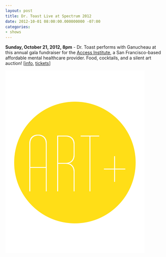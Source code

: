 ```yaml
---
layout: post
title: Dr. Toast Live at Spectrum 2012
date: 2012-10-01 08:00:00.000000000 -07:00
categories:
- shows
---
```


**Sunday, October 21, 2012, 8pm** - Dr. Toast performs with Ganucheau at this annual gala fundraiser for the [Access Institute](http://accessinst.org/), a San Francisco-based affordable mental healthcare provider. Food, cocktails, and a silent art auction!
\[[info][], [tickets][]\]

![flyer](/uploads/2012/10/spectrum-art-auction.jpg)

[info]: http://spectrum-sf.org/
[tickets]: http://spectrum-sf.org/tickets/
